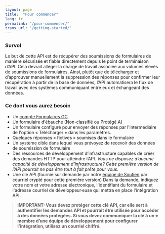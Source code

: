 ```yaml
---
layout: page
title:  "Pour commencer"
lang: fr
permalink: "/pour-commencer/"
trans_url: "/getting-started/"
---
```


### Survol

Le but de cette API est de récupérer des soumissions de formulaires de manière sécurisée et fiable directement depuis le point de terminaison d’API. Cela devrait alléger la charge de travail associée aux volumes élevés de soumissions de formulaires. Ainsi, plutôt que de télécharger et d’approuver manuellement la suppression des réponses pour confirmer leur récupération à partir de la base de données, l’API automatisera le flux de travail avec des systèmes communiquant entre eux et échangeant des données. 

### Ce dont vous aurez besoin
  - Un [compte Formulaires GC](https://articles.alpha.canada.ca/forms-formulaires/fr)
  - Un formulaire d'ébauche (Non-classifié ou Protégé A)
  - Un formulaire configuré pour envoyer des réponses par l'intermédiaire de l'option « Télécharger » dans les paramètres. 
  - Quelques réponses « fictives » soumises dans le formulaire
  - Un système cible dans lequel vous prévoyez de recevoir des données de soumission de formulaire
  - Des ressources de développement d’infrastructure capables de créer des demandes HTTP pour atteindre l’API. _Vous ne disposez d’aucune capacité de développement d’infrastructure? Cette première version de l’API pourrait ne pas être tout à fait prête pour vous._
  - Une clé API (fournie sur demande par notre [équipe de Soutien](https://forms-formulaires.alpha.canada.ca/fr/support) par courriel crypté pour cette première version) Dans la demande, indiquez votre nom et votre adresse électronique, l'identifiant du formulaire et l'adresse courriel de développeur·euse qui mettra en place l'intégration API.
> **IMPORTANT: Vous devez protéger cette clé API, car elle sert à authentifier les demandes API et pourrait être utilisée pour accéder à des données protégées. Si vous devez communiquer la clé à un·e membre d’une équipe de développement pour configurer l’intégration, utilisez un courriel chiffré.**
